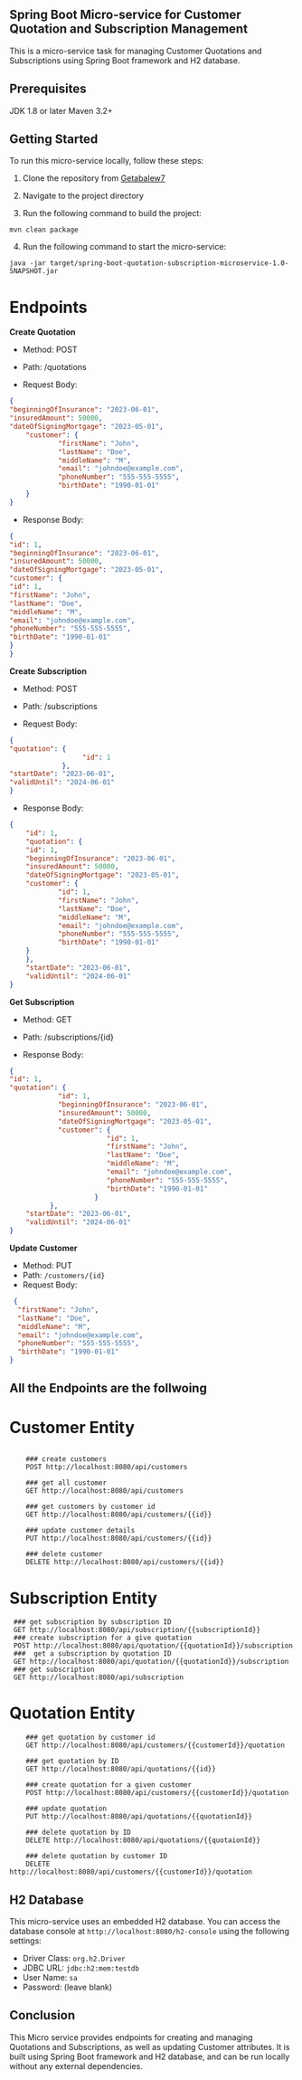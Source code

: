 ## Spring Boot Micro-service for Customer Quotation and Subscription Management
This is a micro-service task for managing Customer Quotations and Subscriptions using Spring Boot framework and H2 database.

## Prerequisites
JDK 1.8 or later
Maven 3.2+
##  Getting Started
To run this micro-service locally, follow these steps:

1.  Clone the repository from [Getabalew7](https://github.com/Getabalew7/Microservice-Task.git)

2.  Navigate to the project directory

3.  Run the following command to build the project:

`mvn clean package`

4.  Run the following command to start the micro-service:

`java -jar target/spring-boot-quotation-subscription-microservice-1.0-SNAPSHOT.jar
`

# Endpoints

**Create Quotation**

* Method: POST

* Path: /quotations

* Request Body:

``` json
{
"beginningOfInsurance": "2023-06-01",
"insuredAmount": 50000,
"dateOfSigningMortgage": "2023-05-01",
    "customer": {
            "firstName": "John",
            "lastName": "Doe",
            "middleName": "M",
            "email": "johndoe@example.com",
            "phoneNumber": "555-555-5555",
            "birthDate": "1990-01-01"
    }
}
```
* Response Body:

``` json
{
"id": 1,
"beginningOfInsurance": "2023-06-01",
"insuredAmount": 50000,
"dateOfSigningMortgage": "2023-05-01",
"customer": {
"id": 1,
"firstName": "John",
"lastName": "Doe",
"middleName": "M",
"email": "johndoe@example.com",
"phoneNumber": "555-555-5555",
"birthDate": "1990-01-01"
}
}
```

**Create Subscription**
* Method: POST

* Path: /subscriptions

* Request Body:

``` json
{
"quotation": {
                  "id": 1
             },
"startDate": "2023-06-01",
"validUntil": "2024-06-01"
}
```
* Response Body:

```json
{
    "id": 1,
    "quotation": {
    "id": 1,
    "beginningOfInsurance": "2023-06-01",
    "insuredAmount": 50000,
    "dateOfSigningMortgage": "2023-05-01",
    "customer": {
            "id": 1,
            "firstName": "John",
            "lastName": "Doe",
            "middleName": "M",
            "email": "johndoe@example.com",
            "phoneNumber": "555-555-5555",
            "birthDate": "1990-01-01"
    }
    },
    "startDate": "2023-06-01",
    "validUntil": "2024-06-01"
}
```

**Get Subscription**

* Method: GET

* Path: /subscriptions/{id}

* Response Body:

```json
{
"id": 1,
"quotation": {
            "id": 1,
            "beginningOfInsurance": "2023-06-01",
            "insuredAmount": 50000,
            "dateOfSigningMortgage": "2023-05-01", 
            "customer": {
                        "id": 1,
                        "firstName": "John",
                        "lastName": "Doe",
                        "middleName": "M",
                        "email": "johndoe@example.com",
                        "phoneNumber": "555-555-5555",
                        "birthDate": "1990-01-01"
                     }
          },
    "startDate": "2023-06-01",
    "validUntil": "2024-06-01"
}
```

**Update Customer**

- Method: PUT
- Path: `/customers/{id}`
- Request Body:
```json
 {
  "firstName": "John",
  "lastName": "Doe",
  "middleName": "M",
  "email": "johndoe@example.com",
  "phoneNumber": "555-555-5555",
  "birthDate": "1990-01-01"
}
```
## All the Endpoints are  the follwoing
# Customer Entity
``` http request
     
    ### create customers
    POST http://localhost:8080/api/customers
    
    ### get all customer
    GET http://localhost:8080/api/customers
    
    ### get customers by customer id
    GET http://localhost:8080/api/customers/{{id}}
    
    ### update customer details
    PUT http://localhost:8080/api/customers/{{id}}
    
    ### delete customer
    DELETE http://localhost:8080/api/customers/{{id}}
 ``` 

# Subscription Entity


   ``` http request 
    ### get subscription by subscription ID
    GET http://localhost:8080/api/subscription/{{subscriptionId}}
    ### create subscription for a give quotation
    POST http://localhost:8080/api/quotation/{{quotationId}}/subscription
    ###  get a subscription by quotation ID
    GET http://localhost:8080/api/quotation/{{quotationId}}/subscription
    ### get subscription
    GET http://localhost:8080/api/subscription
   ```
# Quotation Entity

``` http request
    ### get quotation by customer id
    GET http://localhost:8080/api/customers/{{customerId}}/quotation

    ### get quotation by ID
    GET http://localhost:8080/api/quotations/{{id}}
    
    ### create quotation for a given customer
    POST http://localhost:8080/api/customers/{{customerId}}/quotation
    
    ### update quotation
    PUT http://localhost:8080/api/quotations/{{quotationId}}
    
    ### delete quotation by ID
    DELETE http://localhost:8080/api/quotations/{{quotaionId}}
    
    ### delete quotation by customer ID
    DELETE http://localhost:8080/api/customers/{{customerId}}/quotation
```

## H2 Database

This micro-service uses an embedded H2 database. You can access the database console at `http://localhost:8080/h2-console` using the following settings:

- Driver Class: `org.h2.Driver`
- JDBC URL: `jdbc:h2:mem:testdb`
- User Name: `sa`
- Password: (leave blank)

## Conclusion

This Micro service provides endpoints for creating and managing Quotations and Subscriptions, as well as updating Customer attributes. It is built using Spring Boot framework and H2 database, and can be run locally without any external dependencies.